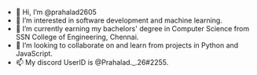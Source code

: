 - 👋 Hi, I’m @prahalad2605
- 👀 I’m interested in software development and machine learning.
- 🌱 I’m currently earning my bachelors' degree in Computer Science from SSN College of Engineering, Chennai.
- 💞️ I’m looking to collaborate on and learn from projects in Python and JavaScript.
- 📫 My discord UserID is @Prahalad._.26#2255.

<!---
prahalad2605/prahalad2605 is a ✨ special ✨ repository because its `README.md` (this file) appears on your GitHub profile.
You can click the Preview link to take a look at your changes.
--->
